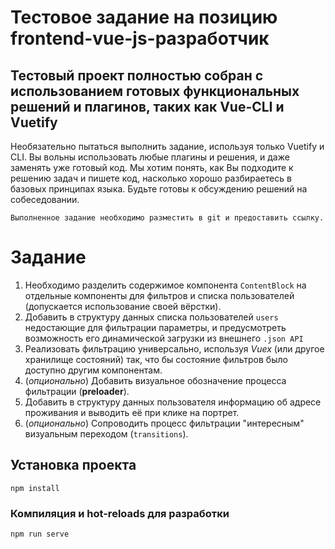 # Тестовое задание на позицию frontend-vue-js-разработчик

## Тестовый проект полностью собран с использованием готовых функциональных решений и плагинов, таких как Vue-CLI и Vuetify
Необязательно пытаться выполнить задание, используя только Vuetify и CLI. Вы вольны использовать любые плагины и решения, и даже заменять уже готовый код.
Мы хотим понять, как Вы подходите к решению задач и пишете код, насколько хорошо разбираетесь в базовых принципах языка.
Будьте готовы к обсуждению решений на собеседовании.
```
Выполненное задание необходимо разместить в git и предоставить ссылку. 
```

# Задание

1. Необходимо разделить содержимое компонента `ContentBlock` на отдельные компоненты для фильтров и списка пользователей (допускается использование своей вёрстки).
2. Добавить в структуру данных списка пользователей `users` недостающие для фильтрации параметры, и предусмотреть возможность его динамической загрузки из внешнего `.json API`
3. Реализовать фильтрацию универсально, используя _Vuex_ (или другое хранилище состояний) так, что бы состояние фильтров было доступно другим компонентам.
4. (_опционально_) Добавить визуальное обозначение процесса фильтрации (**preloader**).
5. Добавить в структуру данных пользователя информацию об адресе проживания и выводить её при клике на портрет.
6. (_опционально_) Сопроводить процесс фильтрации "интересным" визуальным переходом (`transitions`).


## Установка проекта
```
npm install
```

### Компиляция и hot-reloads для разработки
```
npm run serve
```
